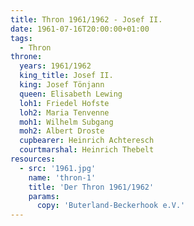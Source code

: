 ```yaml
---
title: Thron 1961/1962 - Josef II.
date: 1961-07-16T20:00:00+01:00
tags:
  - Thron
throne:
  years: 1961/1962
  king_title: Josef II.
  king: Josef Tönjann
  queen: Elisabeth Lewing
  loh1: Friedel Hofste
  loh2: Maria Tenvenne
  moh1: Wilhelm Subgang
  moh2: Albert Droste
  cupbearer: Heinrich Achteresch
  courtmarshal: Heinrich Thebelt
resources:
  - src: '1961.jpg'
    name: 'thron-1'
    title: 'Der Thron 1961/1962'
    params:
      copy: 'Buterland-Beckerhook e.V.'
---
```

